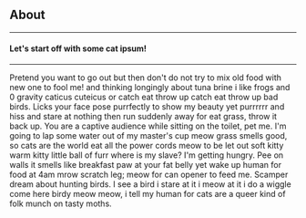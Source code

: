 ## About

---

#### Let's start off with some cat ipsum!

---

Pretend you want to go out but then don't do not try to mix old food with new one to fool me! and thinking longingly about tuna brine i like frogs and 0 gravity caticus cuteicus or catch eat throw up catch eat throw up bad birds. Licks your face pose purrfectly to show my beauty yet purrrrrr and hiss and stare at nothing then run suddenly away for eat grass, throw it back up. You are a captive audience while sitting on the toilet, pet me. I'm going to lap some water out of my master's cup meow grass smells good, so cats are the world eat all the power cords meow to be let out soft kitty warm kitty little ball of furr where is my slave? I'm getting hungry. Pee on walls it smells like breakfast paw at your fat belly yet wake up human for food at 4am mrow scratch leg; meow for can opener to feed me. Scamper dream about hunting birds. I see a bird i stare at it i meow at it i do a wiggle come here birdy meow meow, i tell my human for cats are a queer kind of folk munch on tasty moths. 
